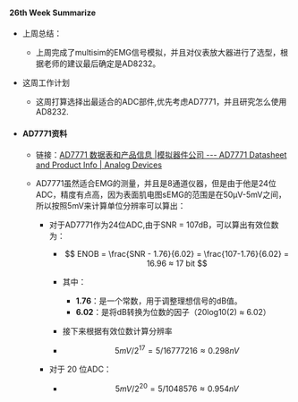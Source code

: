 #### 26th Week Summarize

- 上周总结：

  - 上周完成了multisim的EMG信号模拟，并且对仪表放大器进行了选型，根据老师的建议最后确定是AD8232。

- 这周工作计划

  - 这周打算选择出最适合的ADC部件,优先考虑AD7771，并且研究怎么使用AD8232.

- #### AD7771资料

  - 链接：[AD7771 数据表和产品信息 |模拟器件公司 --- AD7771 Datasheet and Product Info | Analog Devices](https://www.analog.com/en/products/ad7771.html)

  - AD7771虽然适合EMG的测量，并且是8通道仪器，但是由于他是24位ADC，精度有点高，因为表面肌电图sEMG的范围是在50μV-5mV之间，所以按照5mV来计算单位分辨率可以算出：

    - 对于AD7771作为24位ADC,由于SNR = 107dB，可以算出有效位数为：

      

      - $$
        ENOB =  \frac{SNR - 1.76}{6.02} = \frac{107-1.76}{6.02} = 16.96 ≈ 17 bit
        $$

      - 其中：

        - **1.76**：是一个常数，用于调整理想信号的dB值。
        - **6.02**：是将dB转换为位数的因子（20log10(2) ≈ 6.02）

      - 接下来根据有效位数计算分辨率

      - $$
        5mV / 2^{17} = 5 / 16777216 ≈ 0.298 nV
        $$

    - 对于 20 位ADC：

      - $$
        5mV / 2^{20} = 5 / 1048576 ≈ 0.954 nV
        $$

        

